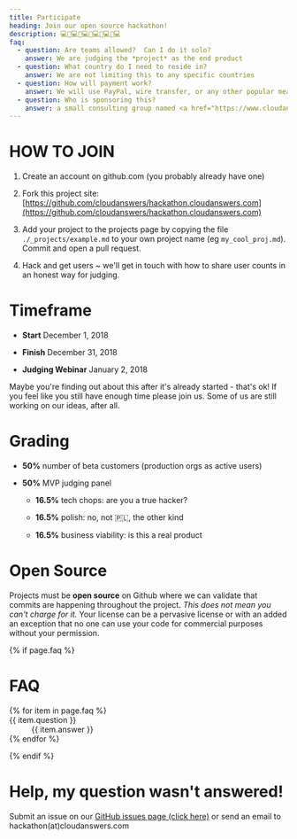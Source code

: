 ```yaml
---
title: Participate
heading: Join our open source hackathon!
description: 💻🍕💻🍕💻🍕💻🍕💻🍕💻
faq:
  - question: Are teams allowed?  Can I do it solo?
    answer: We are judging the *project* as the end product
  - question: What country do I need to reside in?
    answer: We are not limiting this to any specific countries
  - question: How will payment work?
    answer: We will use PayPal, wire transfer, or any other popular means of funds transfer
  - question: Who is sponsoring this?
    answer: a small consulting group named <a href="https://www.cloudanswers.com">CloudAnswers.com</a>
---
```


# HOW TO JOIN

1. Create an account on github.com (you probably already have one)

2. Fork this project site: [https://github.com/cloudanswers/hackathon.cloudanswers.com](https://github.com/cloudanswers/hackathon.cloudanswers.com)

3. Add your project to the projects page by copying the file `./_projects/example.md` to your own project name (eg `my_cool_proj.md`). Commit and open a pull request.

4. Hack and get users ~ we'll get in touch with how to share user counts in an honest way for judging.

# Timeframe

- **Start** December 1, 2018

- **Finish** December 31, 2018

- **Judging Webinar** January 2, 2018

Maybe you're finding out about this after it's already started - that's ok! If you feel like you still have enough time please join us. Some of us are still working on our ideas, after all.

# Grading

- **50%** number of beta customers (production orgs as active users)

- **50%** MVP judging panel

  - **16.5%** tech chops: are you a true hacker?

  - **16.5%** polish: no, not 🇵🇱, the other kind

  - **16.5%** business viability: is this a real product

# Open Source

Projects must be **open source** on Github where we can validate that commits are happening throughout the project. _This does not mean you can't charge for it._ Your license can be a pervasive license or with an added an exception that no one can use your code for commercial purposes without your permission.

{% if page.faq %}

# FAQ

<dl class="faq">
  {% for item in page.faq %}
  <div>
    <dt>{{ item.question }}</dt>
    <dd>{{ item.answer }}</dd>
  </div>
  {% endfor %}
</dl>
{% endif %}

# Help, my question wasn't answered!

Submit an issue on our [GitHub issues page (click here)](https://github.com/cloudanswers/hackathon.cloudanswers.com/issues) or send an email to hackathon(at)cloudanswers.com
